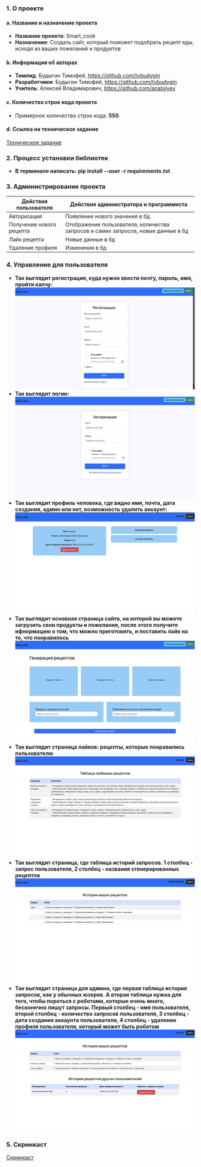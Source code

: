 ### 1. О проекте

#### a. Название и назначение проекта
- **Название проекта**: Smart_cook
- **Назначение**: Создать сайт, который поможет подобрать рецепт еды, исходя из ваших пожеланий и продуктов

#### b. Информация об авторах
- **Тимлид**: Будыгин Тимофей, https://github.com/tvbudygin
- **Разработчики**: Будыгин Тимофей, https://github.com/tvbudygin
- **Учитель**: Алексей Владимирович, https://github.com/anatolyev

#### c. Количество строк кода проекта
- Примерное количество строк кода: **550**.

#### d. Ссылка на техническое задание
[Техническое задание](materials/technical_specification.md)

### 2. Процесс установки библиотек
- **В терминале написать:   pip install --user -r requirements.txt**

### 3. Администрирование проекта
| Действия пользователя    | Действия администратора и программиста                                            |
|--------------------------|-----------------------------------------------------------------------------------|
| Авторизация              | Появление нового значения в бд                                                    |
| Получение нового рецепта | Отображение пользователя, количества запросов и самих запросов, новые данные в бд |
| Лайк рецепта             | Новые данные в бд                                                                 |
| Удаление профиля         | Изменения в бд                                                                    |


### 4. Управление для пользователя
- **Так выглядит регистрация, куда нужно ввести почту, пароль, имя, пройти капчу:**
  ![Регистрация](materials/reg.png)
- **Так выглядит логин:**
  ![Логин](materials/log.png)
- **Так выглядит профиль человека, где видно имя, почта, дата создания, админ или нет, возможность удалить аккаунт:**
  ![Профиль](materials/profile.png)
- **Так выглядит основная страница сайта, на которой вы можете загрузить свои продукты и пожелания, после этого получите ифнормацию о том, что можно приготовить, и поставить лайк на то, что понравилось**
  ![Основная страница](materials/web_main.png)
- **Так выглядит страница лайков: рецепты, которые понравились пользователю**
  ![Основная страница](materials/likes.png)
- **Так выглядит страница, где таблица историй запросов. 1 столбец - запрос пользователя, 2 столбец - названия сгенерированных рецептов**
  ![Основная страница](materials/history_user.png)
- **Так выглядит страница для админа, где первая таблица история запросов, как у обычных юзеров. А вторая таблица нужна для того, чтобы пороться с роботами, которые очень много, бесконечно пишут запросы. Первый столбец - имя пользователя, второй столбец - количество запросов пользователя, 3 столбец - дата создания аккаунта пользователя, 4 столбец - удаление профиля пользователя, который может быть роботом**
  ![Основная страница](materials/history_admin.png)


### 5. Скринкаст
[Скринкаст](https://rutube.ru/video/private/122b14e5bc22ec9fbbba4d1a4a48466b/?p=6idM4AxSojnfr7Ag3uXaEA)
